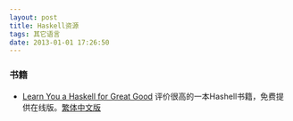 ```yaml
---
layout: post
title: Haskell资源
tags: 其它语言
date: 2013-01-01 17:26:50
---
```


### 书籍

*   [Learn You a Haskell for Great Good](http://learnyouahaskell.com/) 评价很高的一本Hashell书籍，免费提供在线版。[繁体中文版](http://learnyouahaskell-zh-tw.csie.org/)

